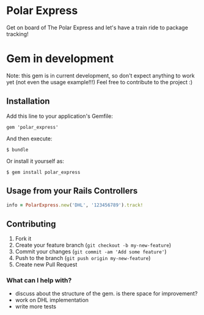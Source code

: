 # Polar Express

Get on board of The Polar Express and let's have a train ride to package tracking!

# Gem in development
Note: this gem is in current development, so don't expect anything to work yet (not even the usage example!!!)
Feel free to contribute to the project :)

## Installation

Add this line to your application's Gemfile:

    gem 'polar_express'

And then execute:

    $ bundle

Or install it yourself as:

    $ gem install polar_express

## Usage from your Rails Controllers

```ruby
info = PolarExpress.new('DHL', '123456789').track!
```


## Contributing

1. Fork it
2. Create your feature branch (`git checkout -b my-new-feature`)
3. Commit your changes (`git commit -am 'Add some feature'`)
4. Push to the branch (`git push origin my-new-feature`)
5. Create new Pull Request


### What can I help with?
- discuss about the structure of the gem. is there space for improvement?
- work on DHL implementation
- write more tests
